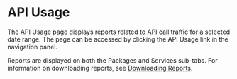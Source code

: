 ﻿---
sidebar_position: 1
---

# API Usage

<head>
  <meta name="guidename" content="API Management"/>
  <meta name="context" content="GUID-78898296-cec0-495c-8c32-e982c2c7c895"/>
</head>

The API Usage page displays reports related to API call traffic for a selected date range. The page can be accessed by clicking the API Usage link in the navigation panel. 

Reports are displayed on both the Packages and Services sub-tabs. For information on downloading reports, see [Downloading Reports](../../Downloading_reports.md). 
